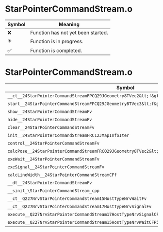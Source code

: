 # StarPointerCommandStream.o
| Symbol | Meaning 
| ------------- | ------------- 
| :x: | Function has not yet been started. 
| :eight_pointed_black_star: | Function is in progress. 
| :white_check_mark: | Function is completed. 


# StarPointerCommandStream.o
| Symbol | Decompiled? |
| ------------- | ------------- |
| `__ct__24StarPointerCommandStreamFPCQ29JGeometry8TVec2&lt;f&gt;` | :x: |
| `start__24StarPointerCommandStreamFPCQ29JGeometry8TVec3&lt;f&gt;b` | :x: |
| `show__24StarPointerCommandStreamFv` | :x: |
| `hide__24StarPointerCommandStreamFv` | :x: |
| `clear__24StarPointerCommandStreamFv` | :x: |
| `init__24StarPointerCommandStreamFRC12JMapInfoIter` | :x: |
| `control__24StarPointerCommandStreamFv` | :x: |
| `calcPose__24StarPointerCommandStreamFRCQ29JGeometry8TVec2&lt;f&gt;RCQ29JGeometry8TVec2&lt;f&gt;` | :x: |
| `exeWait__24StarPointerCommandStreamFv` | :x: |
| `exeSignal__24StarPointerCommandStreamFv` | :x: |
| `calcLineWidth__24StarPointerCommandStreamCFf` | :x: |
| `__dt__24StarPointerCommandStreamFv` | :x: |
| `__sinit_\StarPointerCommandStream_cpp` | :x: |
| `__ct__Q227NrvStarPointerCommandStream15HostTypeNrvWaitFv` | :x: |
| `__ct__Q227NrvStarPointerCommandStream17HostTypeNrvSignalFv` | :x: |
| `execute__Q227NrvStarPointerCommandStream17HostTypeNrvSignalCFP5Spine` | :x: |
| `execute__Q227NrvStarPointerCommandStream15HostTypeNrvWaitCFP5Spine` | :x: |
